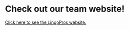 # Check out our team website!

[Click here to see the LingoPros website.](https://github.com/louiemontes/cs476_teamWebsite)
